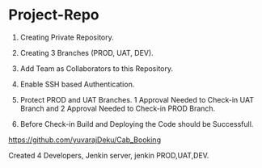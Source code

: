 # Project-Repo

1. Creating Private Repository.
2. Creating 3 Branches (PROD, UAT, DEV).
3. Add Team as Collaborators to this Repository.
4. Enable SSH based Authentication.
5. Protect PROD and UAT Branches.
  1 Approval Needed to Check-in UAT Branch and 2 Approval Needed to Check-in PROD Branch.

6. Before Check-in Build and Deploying the Code should be Successfull.


https://github.com/yuvarajDeku/Cab_Booking

Created 4 Developers, Jenkin server, jenkin PROD,UAT,DEV.
